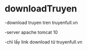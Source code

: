# downloadTruyen
-download truyen tren truyenfull.vn

-server apache tomcat 10

-chỉ lấy link download từ truyenfull.vn
